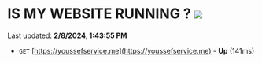 # IS MY WEBSITE RUNNING ? [![](https://img.shields.io/static/v1?label=Sponsor&message=%E2%9D%A4&logo=GitHub&color=%23fe8e86)](https://github.com/sponsors/<username>)

Last updated: **2/8/2024, 1:43:55 PM**

- `GET` [https://youssefservice.me](https://youssefservice.me) - **Up** (141ms)
